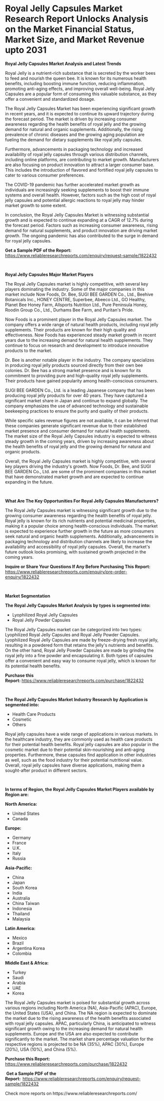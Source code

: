 <p><h1>Royal Jelly Capsules Market Research Report Unlocks Analysis on the Market Financial Status, Market Size, and Market Revenue upto 2031</h1></p><p><strong>Royal Jelly Capsules Market Analysis and Latest Trends</strong></p>
<p><p>Royal Jelly is a nutrient-rich substance that is secreted by the worker bees to feed and nourish the queen bee. It is known for its numerous health benefits, including boosting immune function, reducing inflammation, promoting anti-aging effects, and improving overall well-being. Royal Jelly Capsules are a popular form of consuming this valuable substance, as they offer a convenient and standardized dosage.</p><p>The Royal Jelly Capsules Market has been experiencing significant growth in recent years, and it is expected to continue its upward trajectory during the forecast period. The market is driven by increasing consumer awareness regarding the health benefits of royal jelly and the growing demand for natural and organic supplements. Additionally, the rising prevalence of chronic diseases and the growing aging population are fueling the demand for dietary supplements like royal jelly capsules.</p><p>Furthermore, advancements in packaging technology and increased availability of royal jelly capsules through various distribution channels, including online platforms, are contributing to market growth. Manufacturers are also focusing on product innovation to attract a larger consumer base. This includes the introduction of flavored and fortified royal jelly capsules to cater to various consumer preferences.</p><p>The COVID-19 pandemic has further accelerated market growth as individuals are increasingly seeking supplements to boost their immune systems and overall health. However, factors such as the high cost of royal jelly capsules and potential allergic reactions to royal jelly may hinder market growth to some extent.</p><p>In conclusion, the Royal Jelly Capsules Market is witnessing substantial growth and is expected to continue expanding at a CAGR of 12.7% during the forecast period. Factors such as increasing consumer awareness, rising demand for natural supplements, and product innovation are driving market growth. The ongoing pandemic has also contributed to the surge in demand for royal jelly capsules.</p></p>
<p><strong>Get a Sample PDF of the Report:&nbsp;</strong> <a href="https://www.reliableresearchreports.com/enquiry/request-sample/1822432">https://www.reliableresearchreports.com/enquiry/request-sample/1822432</a></p>
<p>&nbsp;</p>
<p><strong>Royal Jelly Capsules Major Market Players</strong></p>
<p><p>The Royal Jelly Capsules market is highly competitive, with several key players dominating the industry. Some of the major companies in this market include Now Foods, Dr. Bee, SUGI BEE GARDEN Co., Ltd., Beehive Botanicals Inc., HONEY CENTRE, Superbee, Abeeco Ltd., GO Healthy, Planet Bee Honey Farm, Allsports Nutrition Ltd., Pure Peninsula Honey, Roodin Group Co., Ltd., Durhams Bee Farm, and Puritan's Pride. </p><p>Now Foods is a prominent player in the Royal Jelly Capsules market. The company offers a wide range of natural health products, including royal jelly supplements. Their products are known for their high quality and effectiveness. Now Foods has experienced steady market growth in recent years due to the increasing demand for natural health supplements. They continue to focus on research and development to introduce innovative products to the market.</p><p>Dr. Bee is another notable player in the industry. The company specializes in producing royal jelly products sourced directly from their own bee colonies. Dr. Bee has a strong market presence and is known for its commitment to providing pure and high-quality royal jelly supplements. Their products have gained popularity among health-conscious consumers.</p><p>SUGI BEE GARDEN Co., Ltd. is a leading Japanese company that has been producing royal jelly products for over 40 years. They have captured a significant market share in Japan and continue to expand globally. The company emphasizes the use of advanced technology and sustainable beekeeping practices to ensure the purity and quality of their products.</p><p>While specific sales revenue figures are not available, it can be inferred that these companies generate significant revenue due to their established market presence and consumer demand for natural health supplements. The market size of the Royal Jelly Capsules industry is expected to witness steady growth in the coming years, driven by increasing awareness about the health benefits of royal jelly and the growing demand for natural and organic products.</p><p>Overall, the Royal Jelly Capsules market is highly competitive, with several key players driving the industry's growth. Now Foods, Dr. Bee, and SUGI BEE GARDEN Co., Ltd. are some of the prominent companies in this market that have demonstrated market growth and are expected to continue expanding in the future.</p></p>
<p>&nbsp;</p>
<p><strong>What Are The Key Opportunities For Royal Jelly Capsules Manufacturers?</strong></p>
<p><p>The Royal Jelly Capsules market is witnessing significant growth due to the growing consumer awareness regarding the health benefits of royal jelly. Royal jelly is known for its rich nutrients and potential medicinal properties, making it a popular choice among health-conscious individuals. The market is expected to experience further growth in the future as more consumers seek natural and organic health supplements. Additionally, advancements in packaging technology and distribution channels are likely to increase the availability and accessibility of royal jelly capsules. Overall, the market's future outlook looks promising, with sustained growth projected in the coming years.</p></p>
<p><strong>Inquire or Share Your Questions If Any Before Purchasing This Report:</strong> <a href="https://www.reliableresearchreports.com/enquiry/pre-order-enquiry/1822432">https://www.reliableresearchreports.com/enquiry/pre-order-enquiry/1822432</a></p>
<p>&nbsp;</p>
<p><strong>Market Segmentation</strong></p>
<p><strong>The Royal Jelly Capsules Market Analysis by types is segmented into:</strong></p>
<p><ul><li>Lyophilized Royal Jelly Capsules</li><li>Royal Jelly Powder Capsules</li></ul></p>
<p><p>The Royal Jelly Capsules market can be categorized into two types: Lyophilized Royal Jelly Capsules and Royal Jelly Powder Capsules. Lyophilized Royal Jelly Capsules are made by freeze-drying fresh royal jelly, resulting in a powdered form that retains the jelly's nutrients and benefits. On the other hand, Royal Jelly Powder Capsules are made by grinding the royal jelly into a fine powder and encapsulating it. Both types of capsules offer a convenient and easy way to consume royal jelly, which is known for its potential health benefits.</p></p>
<p><strong>Purchase this Report:&nbsp;</strong><a href="https://www.reliableresearchreports.com/purchase/1822432">https://www.reliableresearchreports.com/purchase/1822432</a></p>
<p>&nbsp;</p>
<p><strong>The Royal Jelly Capsules Market Industry Research by Application is segmented into:</strong></p>
<p><ul><li>Health Care Products</li><li>Cosmetic</li><li>Others</li></ul></p>
<p><p>Royal jelly capsules have a wide range of applications in various markets. In the healthcare industry, they are commonly used as health care products for their potential health benefits. Royal jelly capsules are also popular in the cosmetic market due to their potential skin-nourishing and anti-aging properties. Furthermore, these capsules find application in other industries as well, such as the food industry for their potential nutritional value. Overall, royal jelly capsules have diverse applications, making them a sought-after product in different sectors.</p></p>
<p>&nbsp;</p>
<p><strong>In terms of Region, the Royal Jelly Capsules Market Players available by Region are:</strong></p>
<p>
    <p> <strong> North America: </strong>
        <ul>
            <li>United States</li>
            <li>Canada</li>
        </ul>
        </p> 
    <p> <strong> Europe: </strong>
        <ul>
            <li>Germany</li>
            <li>France</li>
            <li>U.K.</li>
            <li>Italy</li>
            <li>Russia</li>
        </ul>
        </p> 
    <p> <strong> Asia-Pacific: </strong>
        <ul>
            <li>China</li>
            <li>Japan</li>
            <li>South Korea</li>
            <li>India</li>
            <li>Australia</li>
            <li>China Taiwan</li>
            <li>Indonesia</li>
            <li>Thailand</li>
            <li>Malaysia</li>
        </ul>
        </p> 
    <p> <strong> Latin America: </strong>
        <ul>
            <li>Mexico</li>
            <li>Brazil</li>
            <li>Argentina Korea</li>
            <li>Colombia</li>
        </ul>
        </p> 
    <p> <strong> Middle East & Africa: </strong>
        <ul>
            <li>Turkey</li>
            <li>Saudi</li>
            <li>Arabia</li>
            <li>UAE</li>
            <li>Korea</li>
        </ul>
    </p>
    </p>
<p><p>The Royal Jelly Capsules market is poised for substantial growth across various regions including North America (NA), Asia-Pacific (APAC), Europe, the United States (USA), and China. The NA region is expected to dominate the market due to the rising awareness of the health benefits associated with royal jelly capsules. APAC, particularly China, is anticipated to witness significant growth owing to the increasing demand for natural health supplements. Europe and the USA are also expected to contribute significantly to the market. The market share percentage valuation for the respective regions is projected to be NA (35%), APAC (30%), Europe (20%), USA (10%), and China (5%).</p></p>
<p><strong>Purchase this Report: </strong><a href="https://www.reliableresearchreports.com/purchase/1822432">https://www.reliableresearchreports.com/purchase/1822432</a></p>
<p>&nbsp;<strong>Get a Sample PDF of the Report:&nbsp;&nbsp;</strong><a href="https://www.reliableresearchreports.com/enquiry/request-sample/1822432">https://www.reliableresearchreports.com/enquiry/request-sample/1822432</a></p>
<p><strong></strong></p>
<p>Check more reports on https://www.reliableresearchreports.com/</p>
